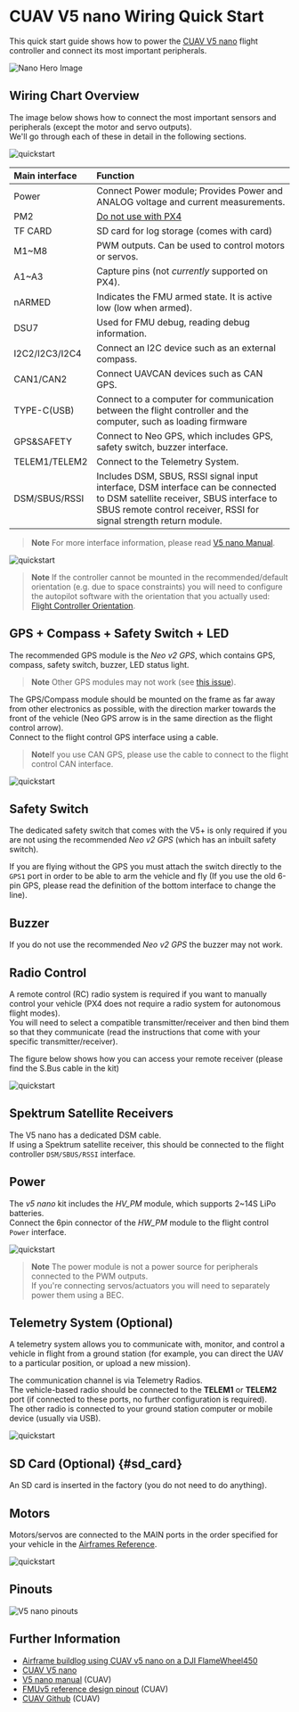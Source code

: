 # CUAV V5 nano Wiring Quick Start

This quick start guide shows how to power the [CUAV V5 nano](../flight_controller/cuav_v5_nano.md) flight controller and connect its most important peripherals.

![Nano Hero Image](../../assets/flight_controller/cuav_v5_nano/v5_nano_01.png)

## Wiring Chart Overview

The image below shows how to connect the most important sensors and peripherals \(except the motor and servo outputs\).  
We'll go through each of these in detail in the following sections.

![quickstart](../../assets/flight_controller/cuav_v5_nano/connection/v5_nano_quickstart_02.png)

| Main interface | Function |
| :--- | :--- |
| Power | Connect Power module; Provides Power and ANALOG voltage and current measurements. |
| PM2 | [Do not use with PX4](../flight_controller/cuav_v5_nano.md#issue_pm2) |
| TF CARD | SD card for log storage \(comes with card\) |
| M1~M8 | PWM outputs. Can be used to control motors or servos. |
| A1~A3 | Capture pins \(not _currently_ supported on PX4\). |
| nARMED | Indicates the FMU armed state. It is active low \(low when armed\). |
| DSU7 | Used for FMU debug, reading debug information. |
| I2C2/I2C3/I2C4 | Connect an I2C device such as an external compass. |
| CAN1/CAN2 | Connect UAVCAN devices such as CAN GPS. |
| TYPE-C\(USB\) | Connect to a computer for communication between the flight controller and the computer, such as loading firmware |
| GPS&SAFETY | Connect to Neo GPS, which includes GPS, safety switch, buzzer interface. |
| TELEM1/TELEM2 | Connect to the Telemetry System. |
| DSM/SBUS/RSSI | Includes DSM, SBUS, RSSI signal input interface, DSM interface can be connected to DSM satellite receiver, SBUS interface to SBUS remote control receiver, RSSI for signal strength return module. |

> **Note** For more interface information, please read [V5 nano Manual](http://manual.cuav.net/V5-nano.pdf).

![quickstart](../../assets/flight_controller/cuav_v5_nano/connection/v5_nano_quickstart_03.png)

> **Note** If the controller cannot be mounted in the recommended/default orientation \(e.g. due to space constraints\) you will need to configure the autopilot software with the orientation that you actually used: [Flight Controller Orientation](../advanced_features/rtk-gps.md).

## GPS + Compass + Safety Switch + LED

The recommended GPS module is the _Neo v2 GPS_, which contains GPS, compass, safety switch, buzzer, LED status light.

> **Note** Other GPS modules may not work \(see [this issue](../flight_controller/cuav_v5_nano.md#issue_gps_compatible)\).

The GPS/Compass module should be mounted on the frame as far away from other electronics as possible, with the direction marker towards the front of the vehicle \(Neo GPS arrow is in the same direction as the flight control arrow\).  
Connect to the flight control GPS interface using a cable.

> **Note**If you use CAN GPS, please use the cable to connect to the flight control CAN interface.

![quickstart](../../assets/flight_controller/cuav_v5_nano/connection/v5_nano_quickstart_04.png)

## Safety Switch

The dedicated safety switch that comes with the V5+ is only required if you are not using the recommended _Neo v2 GPS_ \(which has an inbuilt safety switch\).

If you are flying without the GPS you must attach the switch directly to the `GPS1` port in order to be able to arm the vehicle and fly \(If you use the old 6-pin GPS, please read the definition of the bottom interface to change the line\).

## Buzzer

If you do not use the recommended _Neo v2 GPS_ the buzzer may not work.

## Radio Control

A remote control \(RC\) radio system is required if you want to manually control your vehicle \(PX4 does not require a radio system for autonomous flight modes\).  
You will need to select a compatible transmitter/receiver and then bind them so that they communicate \(read the instructions that come with your specific transmitter/receiver\).

The figure below shows how you can access your remote receiver \(please find the S.Bus cable in the kit\)

![quickstart](../../assets/flight_controller/cuav_v5_nano/connection/v5_nano_quickstart_05.png)

## Spektrum Satellite Receivers

The V5 nano has a dedicated DSM cable.  
If using a Spektrum satellite receiver, this should be connected to the flight controller `DSM/SBUS/RSSI` interface.

## Power

The _v5 nano_ kit includes the _HV\_PM_ module, which supports 2~14S LiPo batteries.  
Connect the 6pin connector of the _HW\_PM_ module to the flight control `Power` interface.

![quickstart](../../assets/flight_controller/cuav_v5_nano/connection/v5_nano_quickstart_06.png)

> **Note** The power module is not a power source for peripherals connected to the PWM outputs.  
>   If you're connecting servos/actuators you will need to separately power them using a BEC.

## Telemetry System \(Optional\)

A telemetry system allows you to communicate with, monitor, and control a vehicle in flight from a ground station \(for example, you can direct the UAV to a particular position, or upload a new mission\).

The communication channel is via Telemetry Radios.  
The vehicle-based radio should be connected to the **TELEM1** or **TELEM2** port \(if connected to these ports, no further configuration is required\).  
The other radio is connected to your ground station computer or mobile device \(usually via USB\).

![quickstart](../../assets/flight_controller/cuav_v5_nano/connection/v5_nano_quickstart_07.png)

## SD Card \(Optional\) {#sd_card}

An SD card is inserted in the factory \(you do not need to do anything\).

## Motors

Motors/servos are connected to the MAIN ports in the order specified for your vehicle in the [Airframes Reference](../airframes/airframe_reference.md).

![quickstart](../../assets/flight_controller/cuav_v5_nano/connection/v5_nano_quickstart_06.png)

## Pinouts

![V5 nano pinouts](../../assets/flight_controller/cuav_v5_nano/v5_nano_pinouts.png)

## Further Information

* [Airframe buildlog using CUAV v5 nano on a DJI FlameWheel450](../frames_multicopter/dji_f450_cuav_5nano.md)
* [CUAV V5 nano](../flight_controller/cuav_v5_nano.md)
* [V5 nano manual](http://manual.cuav.net/V5-nano.pdf) \(CUAV\)
* [FMUv5 reference design pinout](https://docs.google.com/spreadsheets/d/1-n0__BYDedQrc_2NHqBenG1DNepAgnHpSGglke-QQwY/edit#gid=912976165) \(CUAV\)
* [CUAV Github](https://github.com/cuav)  \(CUAV\)



